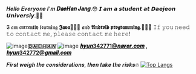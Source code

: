  𝑯𝒆𝒍𝒍𝒐 𝑬𝒗𝒆𝒓𝒚𝒐𝒏𝒆  𝑰'𝒎 **𝑫𝒂𝒆𝑯𝒂𝒏 𝑱𝒂𝒏𝒈**.😳
𝙄 𝙖𝙢 𝙖 𝙨𝙩𝙪𝙙𝙚𝙣𝙩 𝙖𝙩 **𝘿𝙖𝙚𝙟𝙚𝙤𝙣 𝙐𝙣𝙞𝙫𝙚𝙧𝙨𝙞𝙮**.🧑‍🎓

𝕴 𝖆𝖒 𝖈𝖚𝖗𝖗𝖊𝖓𝖙𝖑𝖞 𝖑𝖊𝖆𝖗𝖓𝖎𝖓𝖌 **𝕵𝖆𝖛𝖆**👨🏻‍💻 𝖆𝖓𝖉 **𝕬𝖓𝖉𝖗𝖔𝖎𝖉 𝖕𝖗𝖔𝖌𝖗𝖆𝖒𝖒𝖎𝖓𝖌**.👨🏻‍💻
𝙸𝚏 𝚢𝚘𝚞 𝚗𝚎𝚎𝚍 𝚝𝚘 𝚌𝚘𝚗𝚝𝚊𝚌𝚝 𝚖𝚎, 𝚙𝚕𝚎𝚊𝚜𝚎 𝚌𝚘𝚗𝚝𝚊𝚌𝚝 𝚖𝚎 𝚑𝚎𝚛𝚎!

![image](https://github.com/Jdaehan/Jdaehan/assets/132067416/73dfdc78-1143-403f-a3bf-9a381e716147)**🇩🇦🇪_🇭🇦🇳_** ![image](https://github.com/Jdaehan/Jdaehan/assets/132067416/709c3d06-26e3-4389-a3d4-6e850d8275b8)
**𝒉𝒚𝒖𝒏342771@𝒏𝒂𝒗𝒆𝒓.𝒄𝒐𝒎 , 𝒉𝒚𝒖𝒏342772@𝒈𝒎𝒂𝒊𝒍.𝒄𝒐𝒎**

𝑭𝒊𝒓𝒔𝒕 𝒘𝒆𝒊𝒈𝒉 𝒕𝒉𝒆 𝒄𝒐𝒏𝒔𝒊𝒅𝒆𝒓𝒂𝒕𝒊𝒐𝒏𝒔, 𝒕𝒉𝒆𝒏 𝒕𝒂𝒌𝒆 𝒕𝒉𝒆 𝒓𝒊𝒔𝒌𝒔🔥
[![Top Langs](https://github-readme-stats.vercel.app/api/top-langs/?Jdaehan=jhe226&layout=compact)](https://github.com/Jdaehan/github-readme-stats)
